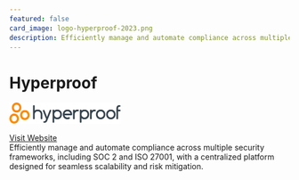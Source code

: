 ```yaml
---
featured: false
card_image: logo-hyperproof-2023.png
description: Efficiently manage and automate compliance across multiple security frameworks, including SOC 2 and ISO 27001, with a centralized platform designed for seamless scalability and risk mitigation.
---
```


# Hyperproof
<img src="logo-hyperproof-2023.png" alt="Logo" style="max-width: 200px; height: auto;">

<a href="https://hyperproof.io/">Visit Website</a>  
Efficiently manage and automate compliance across multiple security frameworks, including SOC 2 and ISO 27001, with a centralized platform designed for seamless scalability and risk mitigation.
